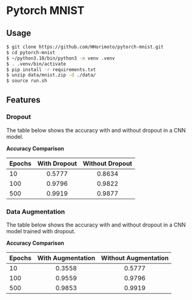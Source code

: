 # Pytorch MNIST

## Usage

```bash
$ git clone https://github.com/HHorimoto/pytorch-mnist.git
$ cd pytorch-mnist
$ ~/python3.10/bin/python3 -m venv .venv
$ . .venv/bin/activate
$ pip install -r requirements.txt
$ unzip data/mnist.zip -d ./data/
$ source run.sh
```

## Features

### Dropout  
The table below shows the accuracy with and without dropout in a CNN model.  

**Accuracy Comparison**

| Epochs | With Dropout | Without Dropout |
| ------ | :----------: | :-------------: |
| 10     |    0.5777    |     0.8634      |
| 100    |    0.9796    |     0.9822      |
| 500    |    0.9919    |     0.9877      |

### Data Augmentation 
The table below shows the accuracy with and without dropout in a CNN model trained with dropout.

**Accuracy Comparison**

| Epochs | With Augmentation | Without Augmentation |
| ------ | :---------------: | :------------------: |
| 10     |      0.3558       |        0.5777        |
| 100    |      0.9559       |        0.9796        |
| 500    |      0.9853       |        0.9919        |